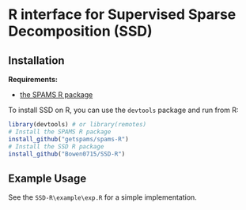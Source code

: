 # R interface for Supervised Sparse Decomposition (SSD)

## Installation

**Requirements:**

- [the SPAMS R package](https://github.com/getspams/spams-R)

To install SSD on R, you can use the `devtools` package and run from R:
```R
library(devtools) # or library(remotes)
# Install the SPAMS R package
install_github("getspams/spams-R")
# Install the SSD R package
install_github("Bowen0715/SSD-R")
```

## Example Usage

See the `SSD-R\example\exp.R` for a simple implementation.